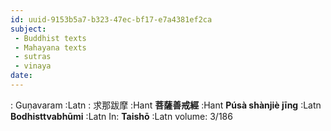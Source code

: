 ```yaml
---
id: uuid-9153b5a7-b323-47ec-bf17-e7a4381ef2ca
subject: 
 - Buddhist texts
 - Mahayana texts
 - sutras
 - vinaya
date: 
---
```


: Guṇavaram :Latn
: 求那跋摩 :Hant
**菩薩善戒經** :Hant
**Púsà shànjiè jīng** :Latn
**Bodhisttvabhūmi** :Latn
In: 
**Taishō** :Latn
volume: 3/186
